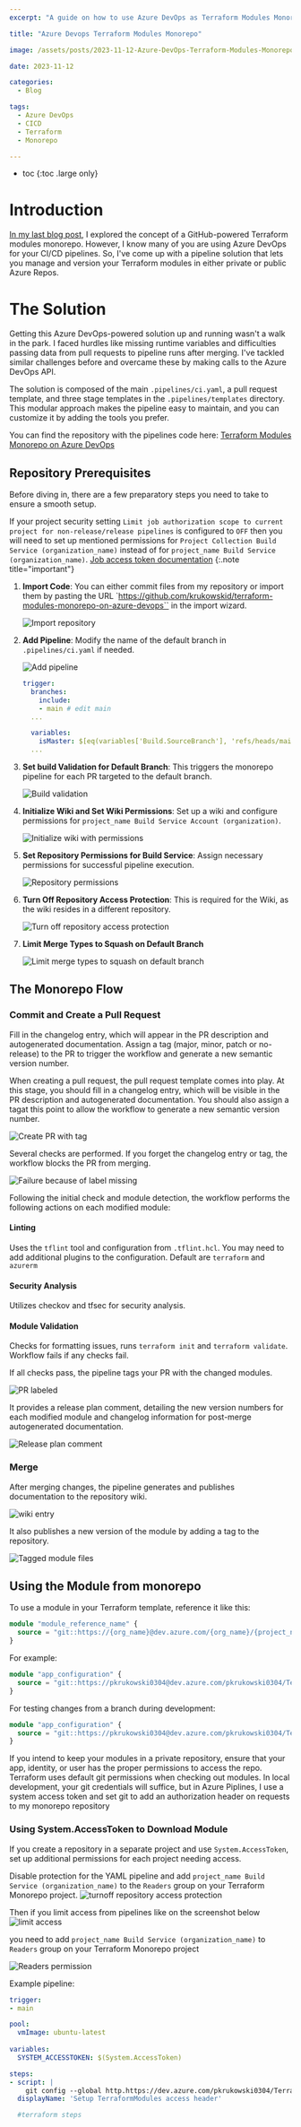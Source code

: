 ```yaml
---
excerpt: "A guide on how to use Azure DevOps as Terraform Modules Monorepo with versioning, auto-documentation and security."

title: "Azure Devops Terraform Modules Monorepo"

image: /assets/posts/2023-11-12-Azure-DevOps-Terraform-Modules-Monorepo/header.webp

date: 2023-11-12

categories:
  - Blog

tags:
  - Azure DevOps
  - CICD
  - Terraform
  - Monorepo

---
```


* toc
{:toc .large only} 

# Introduction

[In my last blog post](https://cloudchronicles.blog/blog/GitHub-Powered-Terraform-Modules-Monorepo/), I explored the concept of a GitHub-powered Terraform modules monorepo. However, I know many of you are using Azure DevOps for your CI/CD pipelines. So, I've come up with a pipeline solution that lets you manage and version your Terraform modules in either private or public Azure Repos.

# The Solution

Getting this Azure DevOps-powered solution up and running wasn't a walk in the park. I faced hurdles like missing runtime variables and difficulties passing data from pull requests to pipeline runs after merging. I've tackled similar challenges before and overcame these by making calls to the Azure DevOps API.

The solution is composed of the main `.pipelines/ci.yaml`, a pull request template, and three stage templates in the `.pipelines/templates` directory. This modular approach makes the pipeline easy to maintain, and you can customize it by adding the tools you prefer.

You can find the repository with the pipelines code here: [Terraform Modules Monorepo on Azure DevOps](https://github.com/krukowskid/terraform-modules-monorepo-on-azure-devops)

## Repository Prerequisites
Before diving in, there are a few preparatory steps you need to take to ensure a smooth setup.

If your project security setting `Limit job authorization scope to current project for non-release/release pipelines` is configured to `OFF` then you will need to set up mentioned permissions for `Project Collection Build Service (organization_name)` instead of for `project_name Build Service (organization_name)`. [Job access token documentation](https://learn.microsoft.com/en-us/azure/devops/pipelines/process/access-tokens?view=azure-devops&tabs=yaml)
{:.note title="important"}

1. **Import Code**: You can either commit files from my repository or import them by pasting the URL `https://github.com/krukowskid/terraform-modules-monorepo-on-azure-devops`` in the import wizard.

   ![Import repository](/assets/posts/2023-11-12-Azure-DevOps-Terraform-Modules-Monorepo/import-repository.webp)

2. **Add Pipeline**: Modify the name of the default branch in `.pipelines/ci.yaml` if needed.

   ![Add pipeline](/assets/posts/2023-11-12-Azure-DevOps-Terraform-Modules-Monorepo/add-pipeline.webp)

    ```yaml
    trigger:
      branches:
        include:
        - main # edit main
      ...

      variables:
        isMaster: $[eq(variables['Build.SourceBranch'], 'refs/heads/main')] #edit refs/heads/main
      ...
    ```
3. **Set build Validation for Default Branch**: This triggers the monorepo pipeline for each PR targeted to the default branch.

   ![Build validation](/assets/posts/2023-11-12-Azure-DevOps-Terraform-Modules-Monorepo/build-validation.webp)
4. **Initialize Wiki and Set Wiki Permissions**: Set up a wiki and configure permissions for `project_name Build Service Account (organization)`.

   ![Initialize wiki with permissions](/assets/posts/2023-11-12-Azure-DevOps-Terraform-Modules-Monorepo/create-wiki-and-permissions.webp)

5. **Set Repository Permissions for Build Service**: Assign necessary permissions for successful pipeline execution.

   ![Repository permissions](/assets/posts/2023-11-12-Azure-DevOps-Terraform-Modules-Monorepo/repository-permissions.webp)

6. **Turn Off Repository Access Protection**: This is required for the Wiki, as the wiki resides in a different repository.

   ![Turn off repository access protection](/assets/posts/2023-11-12-Azure-DevOps-Terraform-Modules-Monorepo/turnoff-protection.webp)

7. **Limit Merge Types to Squash on Default Branch**

   ![Limit merge types to squash on default branch](/assets/posts/2023-11-12-Azure-DevOps-Terraform-Modules-Monorepo/merge-types.webp)


## The Monorepo Flow
### Commit and Create a Pull Request

Fill in the changelog entry, which will appear in the PR description and autogenerated documentation. Assign a tag (major, minor, patch or no-release) to the PR to trigger the workflow and generate a new semantic version number.

When creating a pull request, the pull request template comes into play. At this stage, you should fill in a changelog entry, which will be visible in the PR description and autogenerated documentation. You should also assign a tagat this point to allow the workflow to generate a new semantic version number.

![Create PR with tag](/assets/posts/2023-11-12-Azure-DevOps-Terraform-Modules-Monorepo/create-pr-with-label.webp)

Several checks are performed. If you forget the changelog entry or tag, the workflow blocks the PR from merging.

![Failure because of label missing](/assets/posts/2023-11-12-Azure-DevOps-Terraform-Modules-Monorepo/labels-fail.webp)

Following the initial check and module detection, the workflow performs the following actions on each modified module:

#### Linting

Uses the `tflint` tool and configuration from `.tflint.hcl`. You may need to add additional plugins to the configuration. Default are `terraform` and `azurerm`

#### Security Analysis

Utilizes checkov and tfsec for security analysis.

#### Module Validation

Checks for formatting issues, runs `terraform init` and `terraform validate`. Workflow fails if any checks fail.

If all checks pass, the pipeline tags your PR with the changed modules.

![PR labeled](/assets/posts/2023-11-12-Azure-DevOps-Terraform-Modules-Monorepo/pr-labeled.webp)

It provides a release plan comment, detailing the new version numbers for each modified module and changelog information for post-merge autogenerated documentation.

![Release plan comment](/assets/posts/2023-11-12-Azure-DevOps-Terraform-Modules-Monorepo/release-plan.webp)

### Merge

After merging changes, the pipeline generates and publishes documentation to the repository wiki.

![wiki entry](/assets/posts/2023-11-12-Azure-DevOps-Terraform-Modules-Monorepo/wiki-entry.webp)

It also publishes a new version of the module by adding a tag to the repository.

![Tagged module files](/assets/posts/2023-11-12-Azure-DevOps-Terraform-Modules-Monorepo/published-tags.webp)

## Using the Module from monorepo

To use a module in your Terraform template, reference it like this:

```terraform
module "module_reference_name" {
  source = "git::https://{org_name}@dev.azure.com/{org_name}/{project_name}/_git/{repo_name}?ref={module_name}/v{version}"
}
```

For example:

```terraform
module "app_configuration" {
  source = "git::https://pkrukowski0304@dev.azure.com/pkrukowski0304/TerraformModules/_git/TerraformModules?ref=dns_zone/v1.0.0""
}
```

For testing changes from a branch during development:

```terraform
module "app_configuration" {
  source = "git::https://pkrukowski0304@dev.azure.com/pkrukowski0304/TerraformModules/_git/TerraformModules//module_name?ref=branch_name"
}
```

If you intend to keep your modules in a private repository, ensure that your app, identity, or user has the proper permissions to access the repo. Terraform uses default git permissions when checking out modules. In local development, your git credentials will suffice, but in Azure Piplines, I use a system access token and set git to add an authorization header on requests to my monorepo repository

### Using System.AccessToken to Download Module

If you create a repository in a separate project and use `System.AccessToken`, set up additional permissions for each project needing access.

Disable protection for the YAML pipeline and add `project_name Build Service (organization_name)` to the `Readers` group on your Terraform Monorepo project.
![turnoff repository access protection](/assets/posts/2023-11-12-Azure-DevOps-Terraform-Modules-Monorepo/turnoff-protection.webp)

Then if you limit access from pipelines like on the screenshot below
![limit access](/assets/posts/2023-11-12-Azure-DevOps-Terraform-Modules-Monorepo/limit-access.webp)

you need to add `project_name Build Service (organization_name)` to `Readers` group on your Terraform Monorepo project

![Readers permission](/assets/posts/2023-11-12-Azure-DevOps-Terraform-Modules-Monorepo/readers-permission.webp)

Example pipeline:

```yaml
trigger:
- main

pool:
  vmImage: ubuntu-latest
  
variables:
  SYSTEM_ACCESSTOKEN: $(System.AccessToken)

steps:
- script: |
    git config --global http.https://dev.azure.com/pkrukowski0304/Terraform%20Modules.extraheader "Authorization: bearer $(System.AccessToken)"
  displayName: 'Setup TerraformModules access header'

  #terraform steps
```
